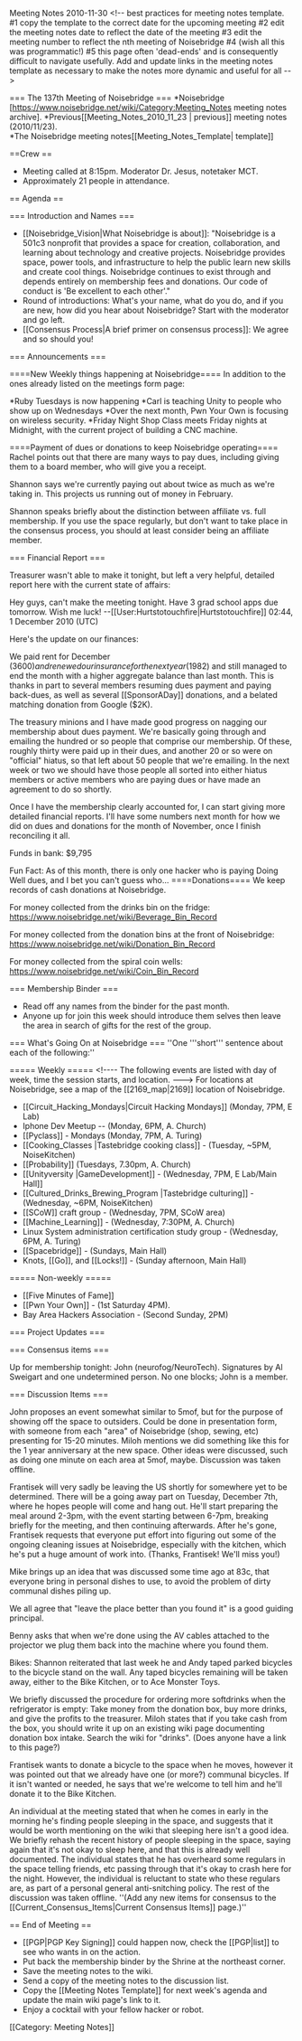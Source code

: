 Meeting Notes 2010-11-30 
 &lt;!-- best practices for meeting notes template.  
 #1 copy the template to the correct date for the upcoming meeting
 #2 edit the meeting notes date to reflect the date of the meeting
 #3 edit the meeting number to reflect the nth meeting of Noisebridge 
 #4 (wish all this was programmatic!)
 #5 this page often 'dead-ends' and is consequently difficult to navigate usefully.  Add and update links in the meeting notes template as necessary to make the notes more dynamic and useful for all
-->


=== The 137th Meeting of Noisebridge ===
*Noisebridge [https://www.noisebridge.net/wiki/Category:Meeting_Notes meeting notes archive]. 
*Previous[[Meeting_Notes_2010_11_23 | previous]] meeting notes (2010/11/23).  
*The Noisebridge meeting notes[[Meeting_Notes_Template| template]]

==Crew ==

* Meeting called at 8:15pm.  Moderator Dr. Jesus, notetaker MCT.
* Approximately 21 people in attendance.

== Agenda ==

=== Introduction and Names ===
* [[Noisebridge_Vision|What Noisebridge is about]]: "Noisebridge is a 501c3 nonprofit that provides a space for creation, collaboration, and learning about technology and creative projects. Noisebridge provides space, power tools, and infrastructure to help the public learn new skills and create cool things. Noisebridge continues to exist through and depends entirely on membership fees and donations. Our code of conduct is 'Be excellent to each other'."
* Round of introductions: What's your name, what do you do, and if you are new, how did you hear about Noisebridge? Start with the moderator and go left.
* [[Consensus Process|A brief primer on consensus process]]: We agree and so should you!

=== Announcements ===

====New Weekly things happening at Noisebridge====
In addition to the ones already listed on the meetings form page:

*Ruby Tuesdays is now happening
*Carl is teaching Unity to people who show up on Wednesdays
*Over the next month, Pwn Your Own is focusing on wireless security.
*Friday Night Shop Class meets Friday nights at Midnight, with the current project of building a CNC machine.

====Payment of dues or donations to keep Noisebridge operating====
Rachel points out that there are many ways to pay dues, including giving
them to a board member, who will give you a receipt.

Shannon says we're currently paying out about twice as much as we're
taking in.  This projects us running out of money in February.

Shannon speaks briefly about the distinction between affiliate vs. full
membership.  If you use the space regularly, but don't want to take place
in the consensus process, you should at least consider being an affiliate
member.

=== Financial Report ===

Treasurer wasn't able to make it tonight, but left a very helpful, detailed
report here with the current state of affairs:

Hey guys, can't make the meeting tonight. Have 3 grad school apps due tomorrow. Wish me luck! --[[User:Hurtstotouchfire|Hurtstotouchfire]] 02:44, 1 December 2010 (UTC)

Here's the update on our finances:

We paid rent for December ($3600) and renewed our insurance for the next year ($1982) and still managed to end the month with a higher aggregate balance than last month. This is thanks in part to several members resuming dues payment and paying back-dues, as well as several [[SponsorADay]] donations, and a belated matching donation from Google ($2K).

The treasury minions and I have made good progress on nagging our membership about dues payment. We're basically going through and emailing the hundred or so people that comprise our membership. Of these, roughly thirty were paid up in their dues, and another 20 or so were on "official" hiatus, so that left about 50 people that we're emailing. In the next week or two we should have those people all sorted into either hiatus members or active members who are paying dues or have made an agreement to do so shortly.

Once I have the membership clearly accounted for, I can start giving more detailed financial reports. I'll have some numbers next month for how we did on dues and donations for the month of November, once I finish reconciling it all. 

Funds in bank: $9,795

Fun Fact: As of this month, there is only one hacker who is paying Doing Well dues, and I bet you can't guess who...
====Donations====
We keep records of cash donations at Noisebridge.

For money collected from the drinks bin on the fridge:
https://www.noisebridge.net/wiki/Beverage_Bin_Record
 
For money collected from the donation bins at the front of Noisebridge:
https://www.noisebridge.net/wiki/Donation_Bin_Record
 
For money collected from the spiral coin wells:
https://www.noisebridge.net/wiki/Coin_Bin_Record

=== Membership Binder ===
* Read off any names from the binder for the past month.
* Anyone up for join this week should introduce them selves then leave the area in search of gifts for the rest of the group.

=== What's Going On at Noisebridge ===
''One '''short''' sentence about each of the following:''

===== Weekly =====
&lt;!----
The following events are listed with day of week, time the session starts, and location.
--->
For locations at Noisebridge, see a map of the [[2169_map|2169]] location of Noisebridge.

* [[Circuit_Hacking_Mondays|Circuit Hacking Mondays]] (Monday, 7PM,  E Lab)
* Iphone Dev Meetup  -- (Monday, 6PM, A. Church)
* [[Pyclass]] - Mondays (Monday, 7PM, A. Turing)
* [[Cooking_Classes |Tastebridge cooking class]] - (Tuesday, ~5PM, NoiseKitchen)
* [[Probability]] (Tuesdays, 7.30pm, A. Church)
* [[Unityversity |GameDevelopment]] - (Wednesday, 7PM, E Lab/Main Hall]]
* [[Cultured_Drinks_Brewing_Program |Tastebridge culturing]] - (Wednesday, ~6PM, NoiseKitchen)
* [[SCoW]] craft group - (Wednesday, 7PM, SCoW area)
* [[Machine_Learning]] - (Wednesday, 7:30PM, A. Church)
* Linux System administration certification study group - (Wednesday, 6PM, A. Turing)
* [[Spacebridge]] - (Sundays, Main Hall)
* Knots, [[Go]], and [[Locks!]] - (Sunday afternoon, Main Hall)

===== Non-weekly =====
* [[Five Minutes of Fame]]
* [[Pwn Your Own]] - (1st Saturday 4PM).
* Bay Area Hackers Association - (Second Sunday, 2PM)

=== Project Updates ===

=== Consensus items ===

Up for membership tonight: John (neurofog/NeuroTech).  Signatures by Al
Sweigart and one undetermined person.  No one blocks; John is a member.

=== Discussion Items ===

John proposes an event somewhat similar to 5mof, but for the purpose of
showing off the space to outsiders.  Could be done in presentation form,
with someone from each "area" of Noisebridge (shop, sewing, etc) presenting
for 15-20 minutes.  Miloh mentions we did something like this for the 1
year anniversary at the new space.  Other ideas were discussed, such as
doing one minute on each area at 5mof, maybe.  Discussion was taken
offline.

Frantisek will very sadly be leaving the US shortly for somewhere yet to
be determined.  There will be a going away part on Tuesday, December 7th,
where he hopes people will come and hang out.  He'll start preparing the
meal around 2-3pm, with the event starting between 6-7pm, breaking briefly
for the meeting, and then continuing afterwards.  After he's gone,
Frantisek requests that everyone put effort into figuring out some of
the ongoing cleaning issues at Noisebridge, especially with the kitchen,
which he's put a huge amount of work into. (Thanks, Frantisek!  We'll
miss you!)

Mike brings up an idea that was discussed some time ago at 83c, that
everyone bring in personal dishes to use, to avoid the problem of dirty
communal dishes piling up.

We all agree that "leave the place better than you found it" is a good
guiding principal.

Benny asks that when we're done using the AV cables attached to the
projector we plug them back into the machine where you found them.

Bikes: Shannon reiterated that last week he and Andy taped parked bicycles
to the bicycle stand on the wall.  Any taped bicycles remaining will be
taken away, either to the Bike Kitchen, or to Ace Monster Toys.

We briefly discussed the procedure for ordering more softdrinks when the
refrigerator is empty:  Take money from the donation box, buy more drinks,
and give the profits to the treasurer.  Miloh states that if you take cash
from the box, you should write it up on an existing wiki page documenting
donation box intake.  Search the wiki for "drinks".  (Does anyone have a
link to this page?)

Frantisek wants to donate a bicycle to the space when he moves, however it
was pointed out that we already have one (or more?) communal bicycles.  If
it isn't wanted or needed, he says that we're welcome to tell him and he'll
donate it to the Bike Kitchen.

An individual at the meeting stated that when he comes in early in the
morning he's finding people sleeping in the space, and suggests that it
would be worth mentioning on the wiki that sleeping here isn't a good idea.
We briefly rehash the recent history of people sleeping in the space,
saying again that it's not okay to sleep here, and that this is already
well documented.  The individual states that he has overheard some regulars
in the space telling friends, etc passing through that it's okay to crash
here for the night.  However, the individual is reluctant to state who
these regulars are, as part of a personal general anti-snitching policy.
The rest of the discussion was taken offline.
''(Add any new items for consensus to the [[Current_Consensus_Items|Current Consensus Items]] page.)''

== End of Meeting ==
* [[PGP|PGP Key Signing]] could happen now, check the [[PGP|list]] to see who wants in on the action.
* Put back the membership binder by the Shrine at the northeast corner.
* Save the meeting notes to the wiki.
* Send a copy of the meeting notes to the discussion list.
* Copy the [[Meeting Notes Template]] for next week's agenda and update the main wiki page's link to it.
* Enjoy a cocktail with your fellow hacker or robot.

[[Category: Meeting Notes]]